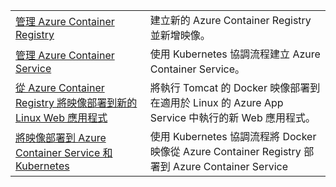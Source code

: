 |  |  |
|---------|---------|
| [管理 Azure Container Registry][1] | 建立新的 Azure Container Registry 並新增映像。 | 
| [管理 Azure Container Service][2] | 使用 Kubernetes 協調流程建立 Azure Container Service。 | 
| [從 Azure Container Registry 將映像部署到新的 Linux Web 應用程式][3] | 將執行 Tomcat 的 Docker 映像部署到在適用於 Linux 的 Azure App Service 中執行的新 Web 應用程式。 | 
| [將映像部署到 Azure Container Service 和 Kubernetes][4] | 使用 Kubernetes 協調流程將 Docker 映像從 Azure Container Registry 部署到 Azure Container Service |

[1]: https://azure.microsoft.com/resources/samples/acr-java-manage-azure-container-registry/
[2]: https://azure.microsoft.com/resources/samples/acs-java-manage-azure-container-service/
[3]: hhttps://azure.microsoft.com/resources/samples/app-service-java-deploy-image-from-acr-to-linux/
[4]: https://azure.microsoft.com/resources/samples/aad-java-browse-graph-and-manage-roles/
